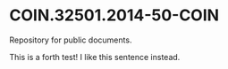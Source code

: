 COIN.32501.2014-50-COIN
==================

Repository for public documents.

This is a forth test! I like this sentence instead.
